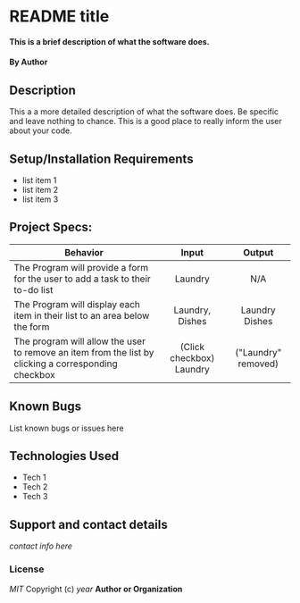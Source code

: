# README title
#### This is a brief description of what the software does.
#### By Author
## Description
This a a more detailed description of what the software does. Be specific and leave nothing to chance. This is a good place to really inform the user about your code.
## Setup/Installation Requirements
* list item 1
* list item 2
* list item 3
## Project Specs:
| Behavior |  Input   |  Output  |
|----------|:--------:|:--------:|
| The Program will provide a form for the user to add a task to their to-do list | Laundry | N/A |
| The Program will display each item in their list to an area below the form | Laundry, Dishes | Laundry Dishes |
| The program will allow the user to remove an item from the list by clicking a corresponding checkbox | (Click checkbox) Laundry | ("Laundry" removed) |
## Known Bugs
List known bugs or issues here
## Technologies Used
* Tech 1
* Tech 2
* Tech 3
## Support and contact details
_contact info here_
### License
_MIT_
Copyright (c) _year_ **Author or Organization**
